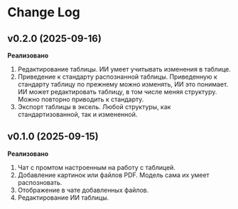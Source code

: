 # Change Log

## v0.2.0 (2025-09-16)

**Реализовано**

1. Редактирование таблицы. ИИ умеет учитывать изменения в таблице.
2. Приведение к стандарту распознанной таблицы. Приведенную к стандарту таблицу по прежнему можно изменять, ИИ это понимает. ИИ может редактировать таблицу, в том числе меняя структуру. Можно повторно приводить к стандарту.
3. Экспорт таблицы в эксель. Любой структуры, как стандартизованной, так и измененной.

## v0.1.0 (2025-09-15)

**Реализовано**

1. Чат с промтом настроенным на работу с таблицей.
2. Добавление картинок или файлов PDF. Модель сама их умеет распозновать.
3. Отображение в чате добавленных файлов.
4. Редактирование ИИ таблицы.
